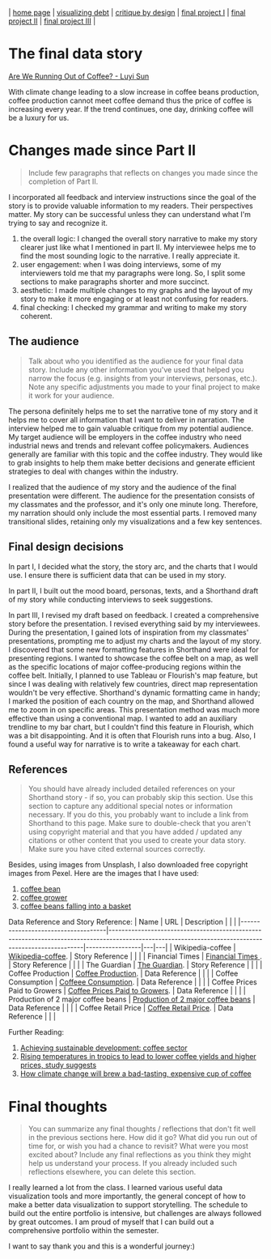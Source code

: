 | [home page](https://luyi-sss.github.io/tswd-portfolio-luyi/) | [visualizing debt](visualizing-government-debt) | [critique by design](critique-by-design) | [final project I](final-project-part-one) | [final project II](final-project-part-two) | [final project III](final-project-part-three) |

# The final data story
[Are We Running Out of Coffee? - Luyi Sun](https://carnegiemellon.shorthandstories.com/are-we-running-out-of-coffee/index.html)

With climate change leading to a slow increase in coffee beans production, coffee production cannot meet coffee demand thus the price of coffee is increasing every year. If the trend continues, one day, drinking coffee will be a luxury for us.

<script src="https://carnegiemellon.shorthandstories.com/are-we-running-out-of-coffee/embed.js"></script>


# Changes made since Part II
> Include few paragraphs that reflects on changes you made since the completion of Part II. 

I incorporated all feedback and interview instructions since the goal of the story is to provide valuable information to my readers. Their perspectives matter. My story can be successful unless they can understand what I'm trying to say and recognize it.
1. the overall logic: I changed the overall story narrative to make my story clearer just like what I mentioned in part II. My interviewee helps me to find the most sounding logic to the narrative. I really appreciate it.  
2. user engagement: when I was doing interviews, some of my interviewers told me that my paragraphs were long. So, I split some sections to make paragraphs shorter and more succinct.
3. aesthetic: I made multiple changes to my graphs and the layout of my story to make it more engaging or at least not confusing for readers.
4. final checking: I checked my grammar and writing to make my story coherent.


## The audience
> Talk about who you identified as the audience for your final data story. Include any other information you've used that helped you narrow the focus (e.g. insights from your interviews, personas, etc.).  Note any specific adjustments you made to your final project to make it work for your audience.

The persona definitely helps me to set the narrative tone of my story and it helps me to cover all information that I want to deliver in narration. The interview helped me to gain valuable critique from my potential audience. My target audience will be employers in the coffee industry who need industrial news and trends and relevant coffee policymakers. Audiences generally are familiar with this topic and the coffee industry. They would like to grab insights to help them make better decisions and generate efficient strategies to deal with changes within the industry.

I realized that the audience of my story and the audience of the final presentation were different. The audience for the presentation consists of my classmates and the professor, and it's only one minute long. Therefore, my narration should only include the most essential parts. I removed many transitional slides, retaining only my visualizations and a few key sentences.  


## Final design decisions
In part I, I decided what the story, the story arc, and the charts that I would use. I ensure there is sufficient data that can be used in my story.  

In part II, I built out the mood board, personas, texts, and a Shorthand draft of my story while conducting interviews to seek suggestions.  

In part III, I revised my draft based on feedback. I created a comprehensive story before the presentation. I revised everything said by my interviewees. During the presentation, I gained lots of inspiration from my classmates' presentations, prompting me to adjust my charts and the layout of my story. I discovered that some new formatting features in Shorthand were ideal for presenting regions. I wanted to showcase the coffee belt on a map, as well as the specific locations of major coffee-producing regions within the coffee belt. Initially, I planned to use Tableau or Flourish's map feature, but since I was dealing with relatively few countries, direct map representation wouldn't be very effective. Shorthand's dynamic formatting came in handy; I marked the position of each country on the map, and Shorthand allowed me to zoom in on specific areas. This presentation method was much more effective than using a conventional map. I wanted to add an auxiliary trendline to my bar chart, but I couldn't find this feature in Flourish, which was a bit disappointing. And it is often that Flourish runs into a bug. Also, I found a useful way for narrative is to write a takeaway for each chart.


## References
> You should have already included detailed references on your Shorthand story - if so, you can probably skip this section.  Use this section to capture any additional special notes or information necessary.  If you do this, you probably want to include a link from Shorthand to this page. Make sure to double-check that you aren't using copyright material and that you have added / updated any citations or other content that you used to create your data story.  Make sure you have cited external sources correctly. 

Besides, using images from Unsplash, I also downloaded free copyright images from Pexel. Here are the images that I have used:
1. [coffee bean](https://www.pexels.com/photo/ripe-coffee-berries-falling-into-wicker-basket-7125434/)
2. [coffee grower](https://www.pexels.com/photo/woman-holding-a-basket-with-coffee-at-a-plantation-17836197/)
3. [coffee beans falling into a basket](https://www.pexels.com/photo/ripe-coffee-berries-falling-into-wicker-basket-7125434/)

Data Reference and Story Reference:
| Name                               | URL                                                                                                                                                | Description     |   |   |
|------------------------------------|----------------------------------------------------------------------------------------------------------------------------------------------------|-----------------|---|---|
| Wikipedia-coffee                   | [Wikipedia-coffee](https://en.wikipedia.org/wiki/Economics_of_coffee#:~:text=Twelve%20billion%20pounds%20of%20coffee,over%20130%20million%20coffee%20drinkers).        | Story Reference |   |   |
| Financial Times                    | [Financial Times ](https://ig.ft.com/coffee/).                                                                                                                          | Story Reference |   |   |
| The Guardian                       | [The Guardian](https://www.theguardian.com/environment/2023/mar/09/rising-temperatures-in-tropics-to-lead-to-lower-coffee-yields-and-higher-prices-study-suggests). | Story Reference |   |   |
| Coffee Production                  | [Coffee Production](https://www.ico.org/prices/po-production.pdf).                                                                                                       | Data Reference  |   |   |
| Coffee Consumption                 | [Coffeee Consumption](https://www.ico.org/new_historical.asp?section=Statistics).                                                                                          | Data Reference  |   |   |
| Coffee Prices Paid to Growers      | [Coffee Prices Paid to Growers](https://www.ico.org/new_historical.asp).                                                                                                             | Data Reference  |   |   |
| Production of 2 major coffee beans | [Production of 2 major coffee beans](https://www.ico.org/prices/new-consumption-table.pdf)                                                                                               | Data Reference  |   |   |
| Coffee Retail Price                | [Coffee Retail Price](https://www.ico.org/new_historical.asp?section=Statistics).                                                                                          | Data Reference  |   |   |

Further Reading:
1. [Achieving sustainable development: coffee sector](https://ccsi.columbia.edu/content/achieving-sustainable-development-coffee-sector)
2. [Rising temperatures in tropics to lead to lower coffee yields and higher prices, study suggests](https://www.theguardian.com/environment/2014/mar/28/climate-change-bad-expensive-coffee-ipcc)
3. [How climate change will brew a bad-tasting, expensive cup of coffee](https://www.theguardian.com/environment/2014/mar/28/climate-change-bad-expensive-coffee-ipcc)

# Final thoughts
> You can summarize any final thoughts / reflections that don't fit well in the previous sections here.  How did it go?  What did you run out of time for, or wish you had a chance to revisit?  What were you most excited about?  Include any final reflections as you think they might help us understand your process.  If you already included such reflections elsewhere, you can delete this section. 

I really learned a lot from the class. I learned various useful data visualization tools and more importantly, the general concept of how to make a better data visualization to support storytelling. The schedule to build out the entire portfolio is intensive, but challenges are always followed by great outcomes. I am proud of myself that I can build out a comprehensive portfolio within the semester.  

I want to say thank you and this is a wonderful journey:)
